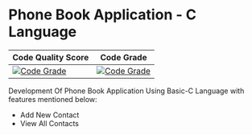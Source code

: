 # Phone Book Application - C Language

| Code Quality Score | Code Grade |
| --------------- | --------------- |
| [![Code Grade](https://api.codiga.io/project/30929/score/svg)](https://www.codiga.io) | [![Code Grade](https://api.codiga.io/project/30929/status/svg)](https://www.codiga.io) |

Development Of Phone Book Application Using Basic-C Language with features mentioned below:<br>
- Add New Contact
- View All Contacts
